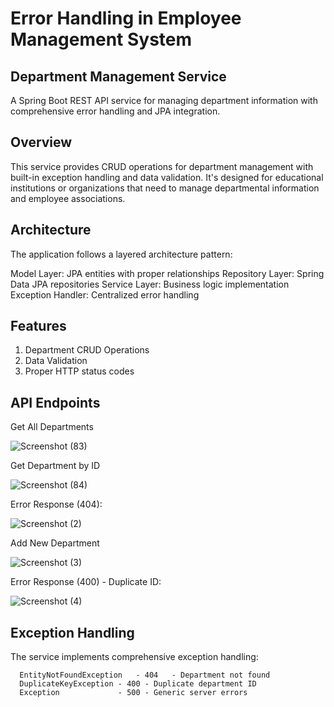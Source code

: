 # Error Handling in Employee Management System

## Department Management Service
A Spring Boot REST API service for managing department information with comprehensive error handling and JPA integration.

## Overview
This service provides CRUD operations for department management with built-in exception handling and data validation. It's designed for educational institutions or organizations that need to manage departmental information and employee associations.

## Architecture
The application follows a layered architecture pattern:

Model Layer: JPA entities with proper relationships
Repository Layer: Spring Data JPA repositories
Service Layer: Business logic implementation
Exception Handler: Centralized error handling

## Features
1. Department CRUD Operations
2. Data Validation
3. Proper HTTP status codes

## API Endpoints
   Get All Departments

![Screenshot (83)](https://github.com/user-attachments/assets/1c3d5b01-51bb-44aa-a235-a6ff696150df)

   Get Department by ID

![Screenshot (84)](https://github.com/user-attachments/assets/8da4464c-21b4-4fb7-a377-0baa6469fa9c)

   Error Response (404):

![Screenshot (2)](https://github.com/user-attachments/assets/63225aae-ef48-49bc-a6db-9746183d00a2)

   Add New Department

![Screenshot (3)](https://github.com/user-attachments/assets/5beda790-77b7-4f11-aa33-b014662d2a99)

   Error Response (400) - Duplicate ID:

![Screenshot (4)](https://github.com/user-attachments/assets/c64502d7-234f-4be7-9f6c-4f31d406f07e)


## Exception Handling
The service implements comprehensive exception handling:

 
      EntityNotFoundException	- 404	- Department not found
      DuplicateKeyException	- 400 - Duplicate department ID
      Exception	            - 500 - Generic server errors

   

